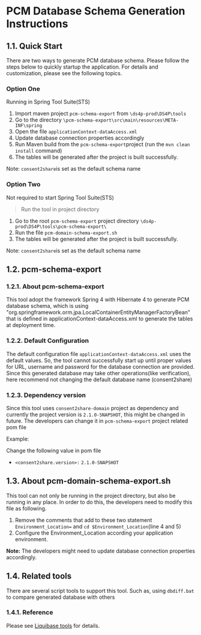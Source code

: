 # PCM Database Schema Generation Instructions

## 1.1. Quick Start

There are two ways to generate PCM database schema. Please follow the steps below to quickly startup the application. For details and customization, please see the following topics.

### Option One

Running in Spring Tool Suite(STS)

1. Import maven project `pcm-schema-export` from `\ds4p-prod\DS4P\tools`
2. Go to the directory `\pcm-schema-export\src\main\resources\META-INF\spring`
3. Open the file `applicationContext-dataAccess.xml`
4. Update database connection properties accordingly
5. Run Maven build from the `pcm-schema-export`project (run the `mvn clean install` command)
6. The tables will be generated after the project is built successfully.

Note: `consent2share`is set as the default schema name

### Option Two

Not required to start Spring Tool Suite(STS)

> Run the tool in project directory

1. Go to the root `pcm-schema-export` project  directory `\ds4p-prod\DS4P\tools\pcm-schema-export\`
2. Run the file `pcm-domain-schema-export.sh`
3. The tables will be generated after the project is built successfully.

Note: `consent2share`is set as the default schema name

## 1.2. pcm-schema-export

### 1.2.1. About pcm-schema-export

This tool adopt the framework Spring 4 with Hibernate 4 to generate PCM database schema, which is using "org.springframework.orm.jpa.LocalContainerEntityManagerFactoryBean" that is defined in applicationContext-dataAccess.xml to generate the tables at deployment time.

### 1.2.2. Default Configuration

The default configuration file `applicationContext-dataAccess.xml` uses the default values.
So, the tool cannot successfully start up until proper values for URL, username and password for the database connection are provided. Since this generated database may take other operations(like verification), here recommend not changing the default database name (consent2share)  

### 1.2.3. Dependency version

Since this tool uses `consent2share-domain` project as dependency and currently the project version is `2.1.0-SNAPSHOT`, this might be changed in future. The developers can change it in `pcm-schema-export` project related pom file

Example:

Change the following value in pom file
+ `<consent2share.version>:` `2.1.0-SNAPSHOT`


## 1.3. About pcm-domain-schema-export.sh

This tool can not only be running in the project directory, but also be running in any place. In order to do this, the developers need to modify this file as following.

1. Remove the comments that add to these two statement `Environment_Location=` and `cd $Environment_Location`(line 4 and 5)
2. Configure the Environment_Location according your application environment.

**Note:**
The developers might need to update database connection properties accordingly.


## 1.4. Related tools

There are several script tools to support this tool. Such as, using `dbdiff.bat` to compare generated database with others

### 1.4.1. Reference

Please see [Liquibase tools](https://tfs.feisystems.com/tfs/FEICollection10/Consent2Share/_git/c2s-resources#path=%2Fliquibase%2Fdbdiff.bat&version=GBmaster&_a=contents "https://tfs.feisystems.com/tfs/FEICollection10/Consent2Share/_git/c2s-resources#path=%2Fliquibase%2Fdbdiff.bat&version=GBmaster&_a=contents") for details.